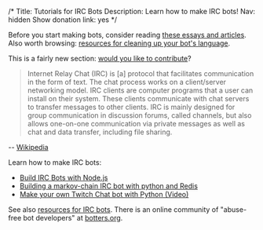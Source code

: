 /*
Title: Tutorials for IRC Bots
Description: Learn how to make IRC bots!
Nav: hidden
Show donation link: yes
*/


<div class="note">
  <p>
    Before you start making bots, consider reading <a href="/tutorials/#bot-ethics">these essays and articles</a>. Also worth browsing: <a href="/resources/libraries-frameworks/#language">resources for cleaning up your bot's language</a>.
  </p>
</div>

<div class="note">
  <p>
    This is a fairly new section: <a href="https://github.com/botwiki/botwiki.org">would you like to contribute</a>?
  </p>
</div>


> Internet Relay Chat (IRC) is [a] protocol that facilitates communication in the form of text. The chat process works on a client/server networking model. IRC clients are computer programs that a user can install on their system. These clients communicate with chat servers to transfer messages to other clients. IRC is mainly designed for group communication in discussion forums, called channels, but also allows one-on-one communication via private messages as well as chat and data transfer, including file sharing.

-- [Wikipedia](https://en.wikipedia.org/wiki/Internet_Relay_Chat)



Learn how to make IRC bots:

- [Build IRC Bots with Node.js](http://davidwalsh.name/nodejs-irc)
- [Building a markov-chain IRC bot with python and Redis](https://charlesleifer.com/blog/building-markov-chain-irc-bot-python-and-redis/)
- [Make your own Twitch Chat bot with Python (Video)](https://www.youtube.com/watch?v=5Kv3_V5wFgg)

See also [resources for IRC bots](/resources/irc-bots). There is an online community of "abuse-free bot developers" at [botters.org](http://botters.org/start). 